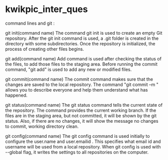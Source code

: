 # kwikpic_inter_ques

command lines and git : 

git init(command name)
The command git init is used to create an empty Git repository. 
After the git init command is used, a .git folder is created in the directory with some subdirectories. Once the repository is initialized, the process of creating other files begins.

git add(command name)
Add command is used after checking the status of the files, to add those files to the staging area.
Before running the commit command, "git add" is used to add any new or modified files.

git commit(command name)
The commit command makes sure that the changes are saved to the local repository.
The command "git commit –m <message>" allows you to describe everyone and help them understand what has happened.

git status(command name)
The git status command tells the current state of the repository.
The command provides the current working branch. If the files are in the staging area, but not committed, it will be shown by the git status. Also, if there are no changes, it will show the message no changes to commit, working directory clean.

git config(command name)
The git config command is used initially to configure the user.name and user.emailid . This specifies what email id and username will be used from a local repository.
When git config is used with --global flag, it writes the settings to all repositories on the computer.
